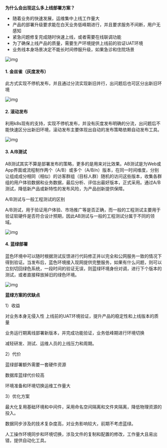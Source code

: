 **为什么会出现这么多上线部署方案？**

- 随着业务的快速发展，运维集中上线工作量大
- 产品的部署升级要求能在白天业务低峰期进行，并且要求服务不间断，用户无感知
- 紧急问题修复完成随时快速上线，或者需要在线联调功能
- 为了确保上线产品的质量，需要生产环境提供上线前的验证UAT环境
- 业务线本身场景决定不能长时间停服升级，如果急诊和住院场景



![img](http://pcc.huitogo.club/3b948aa6b2bb964ab099e11c0d803957)



#### 1. 金丝雀（灰度发布）

此方式实现不停机发布，并且通过分流实现新旧并行，出问题后也可区分出新旧环境

![img](http://pcc.huitogo.club/4f499c1eb2b240ee9785e784d7b310e8)



#### 2. 滚动发布

利用k8s现有的支持，实现不停机发布，并没有灰度发布明确的分流，出问题后不能快速区分出新旧环境，滚动发布主要体现出自动的发布策略依赖自动发布工具。

![img](http://pcc.huitogo.club/4f7da22e61254987d78a6c3884ae2de4)



#### 3. A/B测试

AB测试其实不算是部署发布的策略，更多的是用来对比效果。AB测试是为Web或App界面或流程制作两个（A/B）或多个（A/B/n）版本，在同一时间维度，分别让组成成分相同（相似）的访客群组（目标人群）随机的访问这些版本，收集各群组的用户体验数据和业务数据，最后分析、评估出最好版本，正式采用。通过A/B测试，降低新产品或新特性的发布风险，为产品创新提供保障。

A/B测试与一般工程测试的区别

A/B测试，用于验证用户体验、市场推广等是否正确，而一般的工程测试主要用于验证软硬件是否符合设计预期，因此AB测试与一般的工程测试分属于不同的领域。

![img](http://pcc.huitogo.club/a10c56e48c78952832b361ac3f23badf)



#### 4. 蓝绿部署

蓝色环境中可以随时根据测试反馈进行代码修正并以完全和公网服务一致的情况下得到验证。当发布后，蓝色环境接入现网提供完整服务，如果有什么问题，则可以立刻切回绿色系统，一段时间的验证无误，则蓝绿环境身份对调，进行下个版本的测试，或者直接释放掉旧的绿色环境。

![img](http://pcc.huitogo.club/1e3083b7941fce92f4c0753fc146f8e9)



**蓝绿方案的优缺点**

1）收益

对业务本身无侵入性 上线前的UAT环境验证，提升产品的稳定性和上线版本的质量

业务运行期离线部署新版本，并完成功能验证，业务低峰期进行环境切换

减轻研发、测试、运维人员的上线压力和周期。



2）代价

蓝绿部署额外需要一套硬件资源

数据库蓝绿代价较高

环境准备和环境切换运维工作量大



3）优化方案

最大化复用基础环境和中间件，采用命名空间隔离和文件夹隔离，降低物理资源的投入。

数据同步涉及的技术复杂度高，对业务影响较大，前期不考虑蓝绿。

人工操作环境同步和环境切换，涉及文件的复制和配置的修改，工作量大且易出错，提供自动化工具。